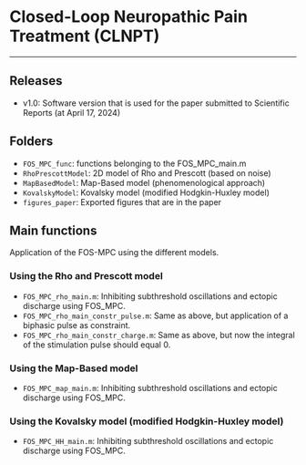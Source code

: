 # Closed-Loop Neuropathic Pain Treatment (CLNPT)
---
## Releases
* v1.0: Software version that is used for the paper submitted to Scientific Reports (at April 17, 2024)

## Folders
* `FOS_MPC_func`: functions belonging to the FOS_MPC_main.m
* `RhoPrescottModel`: 2D model of Rho and Prescott (based on noise)
* `MapBasedModel`: Map-Based model (phenomenological approach)
* `KovalskyModel`: Kovalsky model (modified Hodgkin-Huxley model)
* `figures_paper`: Exported figures that are in the paper


## Main functions
Application of the FOS-MPC using the different models.

### Using the Rho and Prescott model
* `FOS_MPC_rho_main.m`: Inhibiting subthreshold oscillations and ectopic discharge using FOS_MPC.
* `FOS_MPC_rho_main_constr_pulse.m`: Same as above, but application of a biphasic pulse as constraint.
* `FOS_MPC_rho_main_constr_charge.m`: Same as above, but now the integral of the stimulation pulse should equal 0.

### Using the Map-Based model
* `FOS_MPC_map_main.m`: Inhibiting subthreshold oscillations and ectopic discharge using FOS_MPC.

### Using the Kovalsky model (modified Hodgkin-Huxley model)
* `FOS_MPC_HH_main.m`: Inhibiting subthreshold oscillations and ectopic discharge using FOS_MPC.

